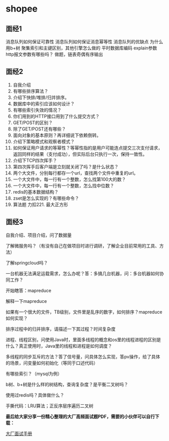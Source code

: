 # shopee

## 面经1

消息队列如何保证可靠性
消息队列如何保证消息幂等性
消息队列的优缺点
为什么用b+树
聚集索引和主键区别，其他引擎怎么做的
平时数据库编码
explain参数
http报文参数有哪些吗？
做题，链表奇偶有序输出

## 面经2

1. 自我介绍
2. 有哪些排序算法？
3. 介绍下快排/堆排/归并排序。
4. 数据库中的索引应该如何设计？
5. 有哪些索引失效的情况？
6. 你们用到的HTTP接口用到了什么提交方式？
7. GET/POST的区别？
8. 除了GET/POST还有哪些？
9. 面向对象的基本原则？再详细说下依赖倒转。
10. 介绍下策略模式和观察者模式？
11. 如何保证用户请求的等幂性？等幂性指的是用户可能连点提交三次支付请求，返回同样的结果（支付成功），但实际后台只执行一次，保持一致性。
12. 介绍下TCP四次挥手？
13. 第四次挥手后客户端是立刻就关闭了吗？是什么状态？
14. 两个大文件，分别每行都存一个url，查找两个文件中重复的url。
15. 一个大文件中，每一行有一个整数，怎么找第100大的数？
16. 一个大文件中，每一行有一个整数，怎么找中位数？
17. redis的基本数据结构？
18. zset是怎么实现的？有哪些命令？
19. 算法题 力扣221. 最大正方形

## 面经3

自我介绍、项目介绍，问了数据量

了解微服务吗？（有没有自己在做项目时进行调研，了解企业目前常用的工具、方法）

了解springcloud吗？

一台机器无法满足运载需求，怎么办呢？答：多搞几台机器，问：多台机器如何协同工作？

开始瞎答：mapreduce

解释一下mapreduce

如果有一个很大的文件，TB级别，文件里是乱序的数字，如何排序？mapreduce如何实现？

排序过程中的归并排序，请描述一下其过程？时间复杂度

进程、线程区别，问使用Java时，里面多线程的概念和os里的线程进程的区别是什么？真正使用时，Java里的线程和进程是如何调度？

多线程的同步互斥的方法？答了信号量，问具体怎么实现，答pv操作，给了具体的场景，问变量如何初始化（等同于口述代码）

有哪些索引？（mysql为例）

b树、b+树是什么样的树结构，查询复杂度？是平衡二叉树吗？

使用过redis吗？具体做什么？

手撕代码：LRU算法；正反序层序遍历二叉树





**最后给大家分享一份精心整理的大厂高频面试题PDF，需要的小伙伴可以自行下载：**

[大厂面试手册](http://mp.weixin.qq.com/s?__biz=Mzg2OTY1NzY0MQ==&mid=2247485445&idx=1&sn=1c6e224b9bb3da457f5ee03894493dbc&chksm=ce98f543f9ef7c55325e3bf336607a370935a6c78dbb68cf86e59f5d68f4c51d175365a189f8#rd)